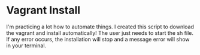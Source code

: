 # Vagrant Install 

I'm practicing a lot how to automate things. I created this script to download the vagrant and install automatically!
The user just needs to start the sh file. If any error occurs, the installation will stop and a message error will show in your terminal.




